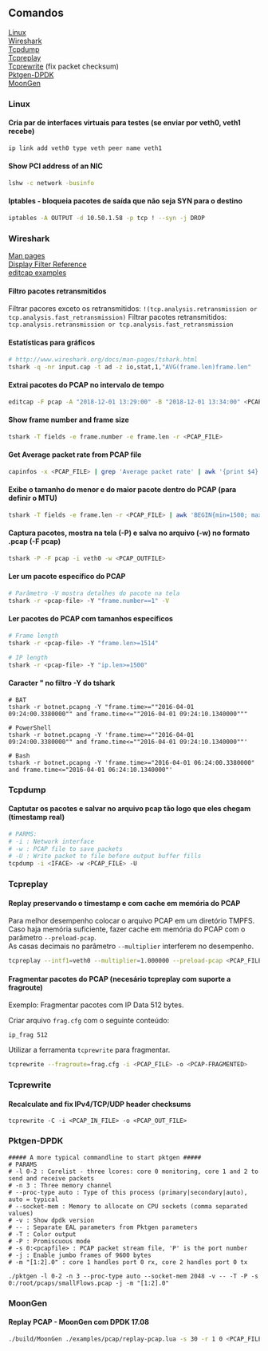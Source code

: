 ## Comandos
[Linux](#linux)  
[Wireshark](#wireshark)  
[Tcpdump](#tcpdump)  
[Tcpreplay](#tcpreplay)  
[Tcprewrite](#tcprewrite) (fix packet checksum)  
[Pktgen-DPDK](#pktgen-dpdk)  
[MoonGen](#moongen)  



### Linux
#### Cria par de interfaces virtuais para testes (se enviar por veth0, veth1 recebe)
```bash
ip link add veth0 type veth peer name veth1
```
#### Show PCI address of an NIC
```bash
lshw -c network -businfo
```

#### Iptables - bloqueia pacotes de saída que não seja SYN para o destino
```bash
iptables -A OUTPUT -d 10.50.1.58 -p tcp ! --syn -j DROP
```

### Wireshark
[Man pages](https://www.wireshark.org/docs/man-pages/)  
[Display Filter Reference](https://osqa-ask.wireshark.org/questions/41152/how-to-check-if-fragmentation-is-happeningfith)  
[editcap examples](https://www.wireshark.org/docs/man-pages/editcap.html#EXAMPLES)  

#### Filtro pacotes retransmitidos

Filtrar pacores exceto os retransmitidos: `!(tcp.analysis.retransmission or tcp.analysis.fast_retransmission)`
Filtrar pacotes retransmitidos: `tcp.analysis.retransmission or tcp.analysis.fast_retransmission`

#### Estatísticas para gráficos
```bash
# http://www.wireshark.org/docs/man-pages/tshark.html
tshark -q -nr input.cap -t ad -z io,stat,1,"AVG(frame.len)frame.len"
```

#### Extrai pacotes do PCAP no intervalo de tempo
```bash
editcap -F pcap -A "2018-12-01 13:29:00" -B "2018-12-01 13:34:00" <PCAP_INFILE> <PCAP_OUTFILE>
```
#### Show frame number and frame size
```bash
tshark -T fields -e frame.number -e frame.len -r <PCAP_FILE>
```
####  Get Average packet rate from PCAP file
```bash
capinfos -x <PCAP_FILE> | grep 'Average packet rate' | awk '{print $4}' | tr -d ',.'
```
#### Exibe o tamanho do menor e do maior pacote dentro do PCAP (para definir o MTU)
```bash
tshark -T fields -e frame.len -r <PCAP_FILE> | awk 'BEGIN{min=1500; max=0}{if ($1<0+min) min=$1; else if($1>0+max) max=$1} END{print "Min packet: "min; print "Max packet: "max}'
```
#### Captura pacotes, mostra na tela (-P) e salva no arquivo (-w) no formato .pcap (-F pcap)
```bash
tshark -P -F pcap -i veth0 -w <PCAP_OUTFILE>
```
#### Ler um pacote específico do PCAP
```bash
# Parâmetro -V mostra detalhes do pacote na tela
tshark -r <pcap-file> -Y "frame.number==1" -V
```
#### Ler pacotes do PCAP com tamanhos específicos
```bash
# Frame length
tshark -r <pcap-file> -Y "frame.len>=1514"

# IP length
tshark -r <pcap-file> -Y "ip.len>=1500"
```
#### Caracter " no filtro -Y do tshark
```
# BAT
tshark -r botnet.pcapng -Y "frame.time>=""2016-04-01 09:24:00.3380000"" and frame.time<=""2016-04-01 09:24:10.1340000"""

# PowerShell
tshark -r botnet.pcapng -Y 'frame.time>=""2016-04-01 09:24:00.3380000"" and frame.time<=""2016-04-01 09:24:10.1340000""'

# Bash
tshark -r botnet.pcapng -Y 'frame.time>="2016-04-01 06:24:00.3380000" and frame.time<="2016-04-01 06:24:10.1340000"'

```

### Tcpdump
#### Captutar os pacotes e salvar no arquivo pcap tão logo que eles chegam (timestamp real)
```bash
# PARMS:
# -i : Network interface
# -w : PCAP file to save packets
# -U : Write packet to file before output buffer fills
tcpdump -i <IFACE> -w <PCAP_FILE> -U
```

### Tcpreplay
#### Replay preservando o timestamp e com cache em memória do PCAP
Para melhor desempenho colocar o arquivo PCAP em um diretório TMPFS.  
Caso haja memória suficiente, fazer cache em memória do PCAP com o parâmetro `--preload-pcap`.  
As casas decimais no parâmetro `--multiplier` interferem no desempenho.
```bash
tcpreplay --intf1=veth0 --multiplier=1.000000 --preload-pcap <PCAP_FILE>
```

#### Fragmentar pacotes do PCAP (necesário tcpreplay com suporte a fragroute)
Exemplo: Fragmentar pacotes com IP Data 512 bytes.  

Criar arquivo `frag.cfg` com o seguinte conteúdo:
```
ip_frag 512
```
Utilizar a ferramenta `tcprewrite` para fragmentar.
```bash
tcprewrite --fragroute=frag.cfg -i <PCAP_FILE> -o <PCAP-FRAGMENTED>
```

### Tcprewrite

#### Recalculate and fix IPv4/TCP/UDP header checksums
```
tcprewrite -C -i <PCAP_IN_FILE> -o <PCAP_OUT_FILE>
```


### Pktgen-DPDK
```
##### A more typical commandline to start pktgen #####
# PARAMS
# -l 0-2 : Corelist - three lcores: core 0 monitoring, core 1 and 2 to send and receive packets
# -n 3 : Three memory channel
# --proc-type auto : Type of this process (primary|secondary|auto), auto = typical
# --socket-mem : Memory to allocate on CPU sockets (comma separated values)
# -v : Show dpdk version
# -- : Separate EAL parameters from Pktgen parameters
# -T : Color output
# -P : Promiscuous mode
# -s 0:<pcapfile> : PCAP packet stream file, 'P' is the port number
# -j : Enable jumbo frames of 9600 bytes
# -m "[1:2].0" : core 1 handles port 0 rx, core 2 handles port 0 tx

./pktgen -l 0-2 -n 3 --proc-type auto --socket-mem 2048 -v -- -T -P -s 0:/root/pcaps/smallFlows.pcap -j -m "[1:2].0"
```

### MoonGen
#### Replay PCAP - MoonGen com DPDK 17.08
```bash
./build/MoonGen ./examples/pcap/replay-pcap.lua -s 30 -r 1 0 <PCAP_FILE>
```
